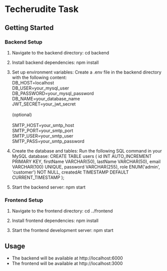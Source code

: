 # Techerudite Task

## Getting Started

### Backend Setup

1. Navigate to the backend directory:
   cd backend

2. Install backend dependencies:
   npm install

3. Set up environment variables:
   Create a .env file in the backend directory with the following content: <br/>
   DB_HOST=localhost <br/>
   DB_USER=your_mysql_user<br/>
   DB_PASSWORD=your_mysql_password<br/>
   DB_NAME=your_database_name<br/>
   JWT_SECRET=your_jwt_secret<br/>
   <br/>(optional)<br/><br/>
   SMTP_HOST=your_smtp_host<br/>
   SMTP_PORT=your_smtp_port<br/>
   SMTP_USER=your_smtp_user<br/>
   SMTP_PASS=your_smtp_password<br/>

5. Create the database and tables:
   Run the following SQL command in your MySQL database:
   CREATE TABLE users (
     id INT AUTO_INCREMENT PRIMARY KEY,
     firstName VARCHAR(50),
     lastName VARCHAR(50),
     email VARCHAR(100) UNIQUE,
     password VARCHAR(255),
     role ENUM('admin', 'customer') NOT NULL,
     createdAt TIMESTAMP DEFAULT CURRENT_TIMESTAMP
   );

6. Start the backend server:
   npm start

### Frontend Setup

1. Navigate to the frontend directory:
   cd ../frontend

2. Install frontend dependencies:
   npm install

3. Start the frontend development server:
   npm start

## Usage

- The backend will be available at http://localhost:6000
- The frontend will be available at http://localhost:3000

